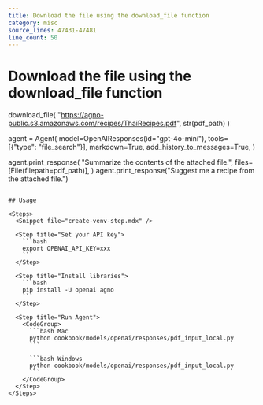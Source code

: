 ```yaml
---
title: Download the file using the download_file function
category: misc
source_lines: 47431-47481
line_count: 50
---
```


# Download the file using the download_file function
download_file(
    "https://agno-public.s3.amazonaws.com/recipes/ThaiRecipes.pdf", str(pdf_path)
)

agent = Agent(
    model=OpenAIResponses(id="gpt-4o-mini"),
    tools=[{"type": "file_search"}],
    markdown=True,
    add_history_to_messages=True,
)

agent.print_response(
    "Summarize the contents of the attached file.",
    files=[File(filepath=pdf_path)],
)
agent.print_response("Suggest me a recipe from the attached file.")
```

## Usage

<Steps>
  <Snippet file="create-venv-step.mdx" />

  <Step title="Set your API key">
    ```bash
    export OPENAI_API_KEY=xxx
    ```
  </Step>

  <Step title="Install libraries">
    ```bash
    pip install -U openai agno
    ```
  </Step>

  <Step title="Run Agent">
    <CodeGroup>
      ```bash Mac
      python cookbook/models/openai/responses/pdf_input_local.py
      ```

      ```bash Windows
      python cookbook/models/openai/responses/pdf_input_local.py
      ```
    </CodeGroup>
  </Step>
</Steps>


